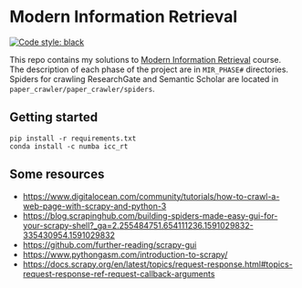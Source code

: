 # Modern Information Retrieval
[![Code style: black](https://img.shields.io/badge/code%20style-black-000000.svg)](https://github.com/psf/black)

This repo contains my solutions to [Modern Information Retrieval](http://ce.sharif.edu/courses/98-99/2/ce324-1/index.php) course.
The description of each phase of the project are in `MIR_PHASE#` directories.
Spiders for crawling ResearchGate and Semantic Scholar are located in `paper_crawler/paper_crawler/spiders`.
## Getting started
```
pip install -r requirements.txt 
conda install -c numba icc_rt
```

## Some resources

 - https://www.digitalocean.com/community/tutorials/how-to-crawl-a-web-page-with-scrapy-and-python-3
 - https://blog.scrapinghub.com/building-spiders-made-easy-gui-for-your-scrapy-shell?_ga=2.255484751.654111236.1591029832-335430954.1591029832
 - https://github.com/further-reading/scrapy-gui
 - https://www.pythongasm.com/introduction-to-scrapy/
 - https://docs.scrapy.org/en/latest/topics/request-response.html#topics-request-response-ref-request-callback-arguments
